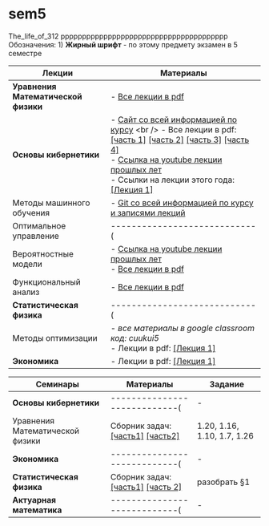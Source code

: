 # sem5
The_life_of_312
ppppppppppppppppppppppppppppppppppppppp
Обозначения:  1) **Жирный шрифт** - по этому предмету экзамен в 5 семестре


| Лекции  | Материалы |
| ------------- | ------------- |
| **Уравнения Математической физики**  | - [Все лекции в pdf](https://github.com/Group312/sem5/blob/76f70f386d1b84c0e4e1481fbfdbfb64c6274d3f/Urmaty_lektsii.pdf)  |
| **Основы кибернетики**  | - [Сайт со всей информацией по курсу](https://mk.cs.msu.ru/index.php/%D0%9E%D1%81%D0%BD%D0%BE%D0%B2%D1%8B_%D0%BA%D0%B8%D0%B1%D0%B5%D1%80%D0%BD%D0%B5%D1%82%D0%B8%D0%BA%D0%B8_(2-%D0%B9_%D0%BF%D0%BE%D1%82%D0%BE%D0%BA,_3_%D0%BA%D1%83%D1%80%D1%81)) <br /> - Все лекции в pdf: [[часть 1]](https://github.com/Group312/sem5/blob/14e0c3e6e55c1af0ab3f355da08194e3dbdd4a08/OK_Chast_1_2017_311-319.pdf) [[часть 2]](https://github.com/Group312/sem5/blob/14e0c3e6e55c1af0ab3f355da08194e3dbdd4a08/OK_Chast_2_2017_311-319.pdf) [[часть 3]](https://github.com/Group312/sem5/blob/14e0c3e6e55c1af0ab3f355da08194e3dbdd4a08/OK_Chast_3_2017_311-319.pdf)  [[часть 4]](https://github.com/Group312/sem5/blob/14e0c3e6e55c1af0ab3f355da08194e3dbdd4a08/OK_Chast_4_2017_311-319.pdf)<br /> - [Ссылка на youtube лекции прошлых лет](https://www.youtube.com/playlist?list=PLcsjsqLLSfNBAbnPh-BshH950tTYdGGmR) <br /> - Ссылки на лекции этого года: [[Лекция 1]](https://www.youtube.com/watch?v=VRAh7opw0cs&t=5160s)| 
| Методы машинного обучения  | - [Git со всей информацией по курсу и записями лекций](https://github.com/MSU-ML-COURSE/ML-COURSE-22-23)  |
| Оптимальное управление  | ----------------------------(   |
| Вероятностные модели  | - [Ссылка на youtube лекции прошлых лет](https://youtube.com/playlist?list=PLcsjsqLLSfNBx9exF_geaBYYWuSwNE1sI)<br /> - [Все лекции в pdf](https://github.com/Group312/sem5/blob/63dc86c6bf488e4ca974fd27905854b51396a2da/probabilistic-model-M.pdf) |
| Функциональный анализ  | - [Все лекции в pdf](https://github.com/Group312/sem5/blob/7894849c9056d792966e73c90dce8a057b541da3/40470-39397.pdf)  |
| **Статистическая физика**  | ----------------------------(   |
| Методы оптимизации  | - *все материалы в google classroom код: cuukui5* <br /> - Лекции в pdf: [[Лекция 1]](https://github.com/Group312/sem5/blob/ea5102a17f5ea16135c339f6b83920da91245301/OM%20lectures%20up%20to%20Sept%208%202022.pdf) |
| **Экономика**  | - Лекции в pdf: [[Лекция 1]](https://github.com/Group312/sem5/blob/92d5e7bc870c723c8130a83d13f9243193a17a1e/Lektsia_1_Predprinimatelstvo.pdf)  |

| Семинары  | Материалы | Задание |
| ------------- | -------------  | -------------  |
| **Основы кибернетики**  | ----------------------------(  | - |
| Уравнения Математической физики  | Сборник задач: [[часть1]](https://github.com/Group312/sem5/blob/ae4f2440d91055f6c1c158d687c17e0458343e18/Zadachnik-1-40.pdf) [[часть2]](https://github.com/Group312/sem5/blob/ae4f2440d91055f6c1c158d687c17e0458343e18/Zadachnik-41-81.pdf) | 1.20, 1.16, 1.10, 1.7, 1.26|
| **Экономика**  | ----------------------------(   | - |
| **Статистическая физика**  | Сборник задач: [[часть1]](https://github.com/Group312/sem5/blob/cc5db8e0c40133c745a63a8b67a280955f7dcdf2/Thermodynamics_and_statistical_physics_for_math%20(2)-1-44.pdf) [[часть 2]](https://github.com/Group312/sem5/blob/cc5db8e0c40133c745a63a8b67a280955f7dcdf2/Thermodynamics_and_statistical_physics_for_math%20(2)-45-88.pdf)  | разобрать §1|
| **Актуарная математика**  | ----------------------------(   | - |

